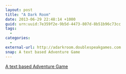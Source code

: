 ```yaml
--- 
layout: post
title: "A Dark Room"
date: 2013-06-29 22:48:14 +1000
guid: urn:uuid:7e359f2e-9b5d-4473-807d-8b51b96c73cc
tags:
  - 
categories:
  - 
external-url: http://adarkroom.doublespeakgames.com
snap: A text based Adventure Game
---
```


[A text based Adventure Game](http://adarkroom.doublespeakgames.com)